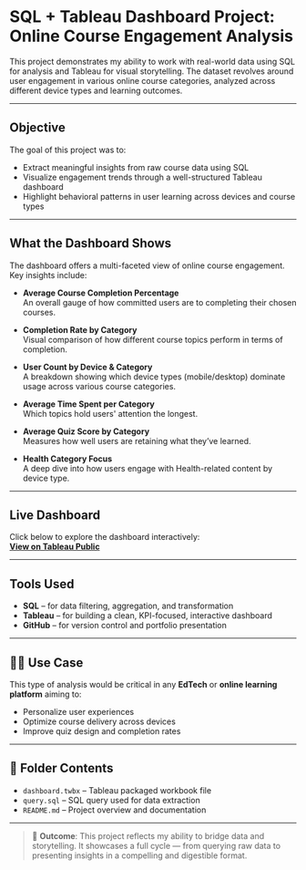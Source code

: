 #  SQL + Tableau Dashboard Project: Online Course Engagement Analysis

This project demonstrates my ability to work with real-world data using SQL for analysis and Tableau for visual storytelling. The dataset revolves around user engagement in various online course categories, analyzed across different device types and learning outcomes.

---

##  Objective

The goal of this project was to:
- Extract meaningful insights from raw course data using SQL
- Visualize engagement trends through a well-structured Tableau dashboard
- Highlight behavioral patterns in user learning across devices and course types

---

##  What the Dashboard Shows

The dashboard offers a multi-faceted view of online course engagement. Key insights include:

-  **Average Course Completion Percentage**  
  An overall gauge of how committed users are to completing their chosen courses.

-  **Completion Rate by Category**  
  Visual comparison of how different course topics perform in terms of completion.

-  **User Count by Device & Category**  
  A breakdown showing which device types (mobile/desktop) dominate usage across various course categories.

-  **Average Time Spent per Category**  
  Which topics hold users' attention the longest.

-  **Average Quiz Score by Category**  
  Measures how well users are retaining what they’ve learned.

-  **Health Category Focus**  
  A deep dive into how users engage with Health-related content by device type.

---

##  Live Dashboard

Click below to explore the dashboard interactively:  
 [**View on Tableau Public**](https://public.tableau.com/app/profile/your_username/viz/your_dashboard_name)

---

##  Tools Used

- **SQL** – for data filtering, aggregation, and transformation  
- **Tableau** – for building a clean, KPI-focused, interactive dashboard  
- **GitHub** – for version control and portfolio presentation

---

## 🧑‍💻 Use Case

This type of analysis would be critical in any **EdTech** or **online learning platform** aiming to:
- Personalize user experiences
- Optimize course delivery across devices
- Improve quiz design and completion rates

---

## 🔗 Folder Contents

- `dashboard.twbx` – Tableau packaged workbook file  
- `query.sql` – SQL query used for data extraction  
- `README.md` – Project overview and documentation

---

> 🎯 **Outcome**: This project reflects my ability to bridge data and storytelling. It showcases a full cycle — from querying raw data to presenting insights in a compelling and digestible format.

